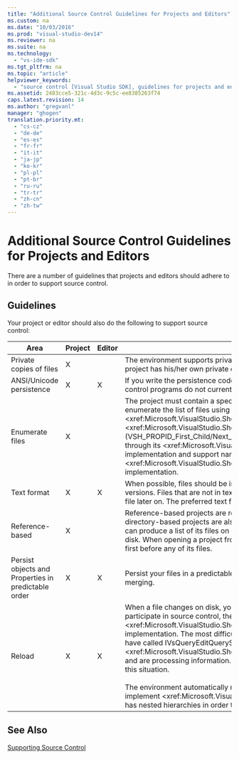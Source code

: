 ```yaml
---
title: "Additional Source Control Guidelines for Projects and Editors"
ms.custom: na
ms.date: "10/03/2016"
ms.prod: "visual-studio-dev14"
ms.reviewer: na
ms.suite: na
ms.technology: 
  - "vs-ide-sdk"
ms.tgt_pltfrm: na
ms.topic: "article"
helpviewer_keywords: 
  - "source control [Visual Studio SDK], guidelines for projects and editors"
ms.assetid: 2483cce5-321c-4d3c-9c5c-ee8385263f74
caps.latest.revision: 14
ms.author: "gregvanl"
manager: "ghogen"
translation.priority.mt: 
  - "cs-cz"
  - "de-de"
  - "es-es"
  - "fr-fr"
  - "it-it"
  - "ja-jp"
  - "ko-kr"
  - "pl-pl"
  - "pt-br"
  - "ru-ru"
  - "tr-tr"
  - "zh-cn"
  - "zh-tw"
---
```

# Additional Source Control Guidelines for Projects and Editors
There are a number of guidelines that projects and editors should adhere to in order to support source control.  
  
## Guidelines  
 Your project or editor should also do the following to support source control:  
  
|Area|Project|Editor|Details|  
|----------|-------------|------------|-------------|  
|Private copies of files|X||The environment supports private copies of files. That is, each person enlisted in the project has his/her own private copy of the files in that project.|  
|ANSI/Unicode persistence|X|X|If you write the persistence code, persist files in the ANSI form because most source control programs do not currently support Unicode.|  
|Enumerate files|X||The project must contain a specific list of all files within it and must be able to enumerate the list of files using the \<xref:Microsoft.VisualStudio.Shell.Interop.IVsSccProject2> or \<xref:Microsoft.VisualStudio.Shell.Interop.IVsHierarchy.GetProperty*> (VSH_PROPID_First_Child/Next_Sibling). The project should also expose item names through its \<xref:Microsoft.VisualStudio.Shell.Interop.IVsProject.GetMkDocument*> implementation and support name lookup (including special files) through its \<xref:Microsoft.VisualStudio.Shell.Interop.IVsProject.IsDocumentInProject*> implementation.|  
|Text format|X|X|When possible, files should be in text format to support the merging of different versions. Files that are not in text format cannot be merged with other versions of the file later on. The preferred text format is XML.|  
|Reference-based|X||Reference-based projects are readily supported in source control. However, directory-based projects are also supported by source control as long as the project can produce a list of its files on demand, regardless of whether those files exist on disk. When opening a project from source control, the project file is brought down first before any of its files.|  
|Persist objects and Properties in predictable order|X|X|Persist your files in a predictable order, such as alphabetical order, to facilitate merging.|  
|Reload|X|X|When a file changes on disk, your editor must be able to reload it. When you participate in source control, the environment will reload data for you by calling your \<xref:Microsoft.VisualStudio.Shell.Interop.IVsPersistDocData2.ReloadDocData*> implementation. The most difficult reload case is when a checkout occurs when you have called IVsQueryEditQuerySave::\<xref:Microsoft.VisualStudio.Shell.Interop.IVsQueryEditQuerySave2.QueryEditFiles*> and are processing information. However, your reload code must be able to run in this situation.<br /><br /> The environment automatically reloads project files. However, a project must implement \<xref:Microsoft.VisualStudio.Shell.Interop.IVsPersistHierarchyItem2> if it has nested hierarchies in order to support reloading nested project files.|  
  
## See Also  
 [Supporting Source Control](../extensibility/supporting-source-control.md)